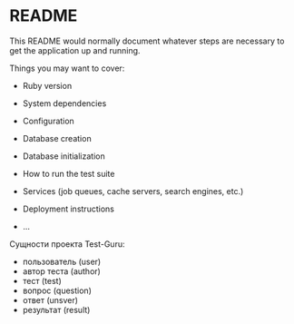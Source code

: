 # README

This README would normally document whatever steps are necessary to get the
application up and running.

Things you may want to cover:

* Ruby version

* System dependencies

* Configuration

* Database creation

* Database initialization

* How to run the test suite

* Services (job queues, cache servers, search engines, etc.)

* Deployment instructions

* ...

Сущности проекта Test-Guru:
- пользователь (user)
- автор теста (author)
- тест (test)
- вопрос (question)
- ответ (unsver)
- результат (result)

